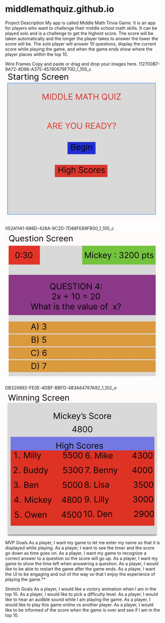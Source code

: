 # middlemathquiz.github.io

Project Description
My app is called Middle Math Trivia Game. It is an app for players who want to challenge their middle school math skills. It can be played solo and is a challenge to get the highest score. The score will be taken automatically and the longer the player takes to answer the lower the score will be. The solo player will answer 10 questions, display the current score while playing the game, and when the game ends show where the player places within the top 10.

Wire Frames
Copy and paste or drag and drop your images here.
112700B7-9A72-4D66-A375-45780679F70D_1_105_c
![alt text](img/starting_screen.jpeg)

052A11A1-686D-428A-9C2D-7D88FE89FB00_1_105_c
![alt text](img/question_screen.jpeg)

DB329892-FE0E-4DBF-BBFD-483A64767A92_1_102_o
![alt text](img/winning_screen.jpeg)
MVP Goals
As a player, I want my game to let me enter my name so that it is displayed while playing.
As a player, I want to see the timer and the score go down as time goes on.
As a player, I want my game to recognize a correct answer to a question so the score will go up.
As a player, I want my game to show the time left when answering a question.
As a player, I would like to be able to restart the game after the game ends.
As a player, I want the UI to be engaging and out of the way so that I enjoy the experience of playing the game.**

Stretch Goals
As a player, I would like a victory animation when I am in the top 10.
As a player, I would like to pick a difficulty level.
As a player, I would like to hear an audible sound while I am playing the game.
As a player, I would like to play this game online vs another player.
As a player, I would like to be informed of the score when the game is over and see if I am in the top 10.